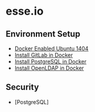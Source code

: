# esse.io

## Environment Setup
  * [Docker Enabled Ubuntu 1404](markdown/DockerEnabledUbuntu.markdown)
  * [Install GitLab in Docker](markdown/InstallGitLab.markdown)
  * [Install PostgreSQL in Docker](markdown/InstallPostgreSQL.markdown)
  * [Install OpenLDAP in Docker](markdown/InstallOpenLDAP.markdown)

## Security
  * [PostgreSQL]
